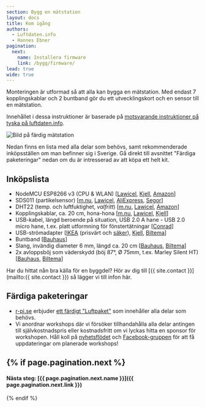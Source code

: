 ```yaml
---
section: Bygg en mätstation
layout: docs
title: Kom igång
authors:
  - Luftdaten.info
  - Hannes Ebner
pagination:
  next:
    name: Installera firmware
    link: /bygg/firmware/
lead: true
wide: true
---
```


Monteringen är utformad så att alla kan bygga en mät&shy;station. Med endast 7 kopplings&shy;kablar och 2 bunt&shy;band gör du ett utvecklings&shy;kort och en sensor till en mät&shy;station.

Innehållet i dessa instruktioner är baserade på [motsvarande instruktioner på tyska på luftdaten.info](http://luftdaten.info/feinstaubsensor-bauen/).

![Bild på färdig mätstation](img/matstation.jpg)

Nedan finns en lista med alla delar som behövs, samt rekommenderade inköpsställen om man befinner sig i Sverige. Gå direkt till avsnittet "Färdiga paketeringar" nedan om du är intresserad av att köpa ett helt kit.

## Inköpslista

  * NodeMCU ESP8266 v3 (CPU & WLAN) [[Lawicel](https://www.lawicel-shop.se/nodemcu-v3-with-esp-12e-ch340), [Kjell](https://www.kjell.com/se/sortiment/el-verktyg/arduino/utvecklingskort/nodemcu-utvecklingskort-p87949), [Amazon](https://www.amazon.de/dp/B06Y1ZPNMS/)]
  * SDS011 (partikelsensor) [[m.nu](https://www.m.nu/sensorer-matinstrument/nova-pm-sensor-sds011-1), [Lawicel](https://www.lawicel-shop.se/nova-pm-sensor-sds011), [AliExpress](https://www.aliexpress.com/wholesale?SortType=price_asc&shipCountry=de&SearchText=sds011&CatId=523), [Segor](http://www.segor.de)]
  * DHT22 (temp. och luftfuktighet, *valfritt*) [[m.nu](https://www.m.nu/sensorer-matinstrument/dht22-temperature-humidity-sensor-extras), [Lawicel](https://www.lawicel-shop.se/dht22-temperature-humidity-sensor), [Amazon](https://www.amazon.de/dp/B06XF4TNT9/)]
  * Kopplingskablar, ca. 20 cm, hona-hona [[m.nu](https://www.m.nu/breadboarding/breadboarding-premium-female-female-jumper-wires-40-x-6-150mm), [Lawicel](https://www.lawicel-shop.se/kablage-labb/kopplingstrad/jumper-wires-f-f-15cm-10p), [Kjell](https://www.kjell.com/se/sortiment/el-verktyg/arduino/tillbehor/luxorparts-delbar-kopplingskabel-40-pol-hona-hona-p87906)]
  * USB-kabel, längd beroende på situation, USB 2.0 A hane - USB 2.0 micro hane, t.ex. platt utformning för fönstertätningar [[Conrad](https://www.conrad.se/USB-2.0-F%f6rl%e4ngningskabel-Renkforce-%5b1x-USB-2.0-A-hane-1x-USB-2.0-A-hona%5d-H%f6gflexibel-3-m-Svart.htm?websale8=conrad-swe&pi=1365367&amp;ci=SHOP_AREA_258249_0410105)]
  * USB-strömadapter [[IKEA](http://www.ikea.com/se/sv/catalog/products/00291891/) (prisvärt och [säker](https://youtu.be/uRe9w5PKmsE)), [Kjell](https://www.kjell.com/se/sortiment/dator-natverk/datortillbehor/usb-tillbehor/usb-laddare/linocell-mini-usb-laddare-2-4-a-svart-p95717), [Biltema](http://www.biltema.se/sv/Kontor---Teknik/Mobilt/Kablar-och-laddare/Reseladdare-USB-2000036148/)]
  * Buntband [[Bauhaus](https://www.bauhaus.se/buntband-100-x-2-5-transparent-100-pack.html)]
  * Slang, invändig diameter 6 mm, längd ca. 20 cm [[Bauhaus](https://www.bauhaus.se/pvc-slang-6x1-5mm.html), [Biltema](http://www.biltema.se/sv/Bat/VVS/Slang/Vattenslang-10-m-2000017745/?artId=15330)]
  * 2x avloppsböj som väderskydd (böj 87°, Ø 75mm, t.ex. Marley Silent HT) [[Bauhaus](https://www.bauhaus.se/ht-avloppsror-boj-87-o75mm.html), [Biltema](http://www.biltema.se/sv/Bygg/VVS/Ror-och-rordelar/Avloppsror-och-rordelar/Avloppsboj-2000023051/?artId=87264)]

Har du hittat nån bra källa för en byggdel? Hör av dig till [{{ site.contact }}](mailto:{{ site.contact }}) så lägger vi till infon här.

## Färdiga paketeringar

  * [r-pi.se](https://r-pi.se) erbjuder [ett färdigt "Luftpaket"](https://r-pi.se/labb-experiment/vader/luftdatas-luftkitt-med-partikelmatning) som innehåller alla delar som behövs.
  * Vi anordnar workshops där vi försöker tillhandahålla alla delar antingen till självkostnadspris eller kostnadsfritt om vi lyckas hitta en sponsor för workshopen. Håll koll på [nyhetsflödet](/nyheter) och [Facebook-gruppen](https://www.facebook.com/groups/luftbubblan/) för att få uppdateringar om planerade workshops!

{% if page.pagination.next %}
---
#### Nästa steg: [{{ page.pagination.next.name }}]({{ page.pagination.next.link }})
{% endif %}
